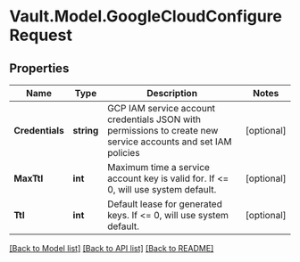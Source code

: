 # Vault.Model.GoogleCloudConfigureRequest

## Properties

Name | Type | Description | Notes
------------ | ------------- | ------------- | -------------
**Credentials** | **string** | GCP IAM service account credentials JSON with permissions to create new service accounts and set IAM policies | [optional] 
**MaxTtl** | **int** | Maximum time a service account key is valid for. If &lt;&#x3D; 0, will use system default. | [optional] 
**Ttl** | **int** | Default lease for generated keys. If &lt;&#x3D; 0, will use system default. | [optional] 

[[Back to Model list]](../README.md#documentation-for-models) [[Back to API list]](../README.md#documentation-for-api-endpoints) [[Back to README]](../README.md)

